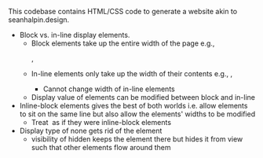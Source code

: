 This codebase contains HTML/CSS code to generate a website akin to seanhalpin.design.

- Block vs. in-line display elements.
    - Block elements take up the entire width of the page e.g., <p>, <div>
    - In-line elements only take up the width of their contents e.g., <span>, <a>
        - Cannot change width of in-line elements
    - Display value of elements can be modified between block and in-line
- Inline-block elements gives the best of both worlds i.e. allow elements to sit on the same line but also allow the elements' widths to be modified
    - Treat <img> as if they were inline-block elements
- Display type of none gets rid of the element
    - visibility of hidden keeps the element there but hides it from view such that other elements flow around them
